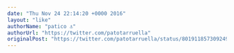 ```yaml
---
date: "Thu Nov 24 22:14:20 +0000 2016"
layout: "like"
authorName: "patico ⚓"
authorUrl: "https://twitter.com/patotarruella"
originalPost: "https://twitter.com/patotarruella/status/801911857309249538"
---
```

